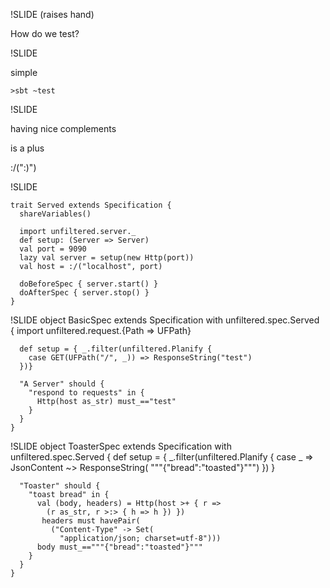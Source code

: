 !SLIDE
(raises hand)

How do we test?

!SLIDE

simple

    >sbt ~test

!SLIDE

having nice complements 

is a plus


<span class="ex">:/(</span>":)"<span class="ex">)</span> 
  
!SLIDE

    trait Served extends Specification {
      shareVariables()

      import unfiltered.server._
      def setup: (Server => Server)
      val port = 9090
      lazy val server = setup(new Http(port))
      val host = :/("localhost", port)

      doBeforeSpec { server.start() }
      doAfterSpec { server.stop() }
    }

!SLIDE
    object BasicSpec extends Specification 
      with unfiltered.spec.Served {
      import unfiltered.request.{Path => UFPath}
      
      def setup = { _.filter(unfiltered.Planify {
        case GET(UFPath("/", _)) => ResponseString("test")
      })}
  
      "A Server" should {
        "respond to requests" in {
          Http(host as_str) must_=="test"
        }
      }
    }

!SLIDE
    object ToasterSpec extends Specification with 
      unfiltered.spec.Served {
      def setup = { _.filter(unfiltered.Planify {
        case _ => JsonContent ~> ResponseString(
          """{"bread":"toasted"}""")
      }) }

      "Toaster" should {
        "toast bread" in {
          val (body, headers) = Http(host >+ { r => 
            (r as_str, r >:> { h => h }) })
           headers must havePair(
             ("Content-Type" -> Set(
               "application/json; charset=utf-8")))
          body must_=="""{"bread":"toasted"}"""
        }
      }
    }